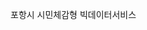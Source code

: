 포항시 시민체감형 빅데이터서비스

<!---
daolplus/daolplus is a ✨ special ✨ repository because its `README.md` (this file) appears on your GitHub profile.
You can click the Preview link to take a look at your changes.
--->
